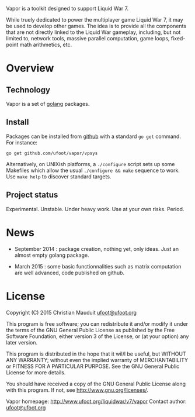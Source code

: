 Vapor is a toolkit designed to support Liquid War 7.

While truely dedicated to power the multiplayer game Liquid War 7, it
may be used to develop other games. The idea is to provide all the
components that are not directly linked to the Liquid War gameplay,
including, but not limited to, network tools, massive parallel
computation, game loops, fixed-point math arithmetics, etc.

Overview
========

Technology
----------

Vapor is a set of [golang](http://golang.org/) packages.

Install
-------

Packages can be installed from [github](http://github.com/) with
a standard `go get` command. For instance:

`go get github.com/ufoot/vapor/vpsys`

Alternatively, on UNIXish platforms, a `./configure` script sets
up some Makefiles which allow the usual `./configure && make` sequence
to work. Use `make help` to discover standard targets.

Project status
--------------

Experimental. Unstable. Under heavy work. Use at your own risks. Period.

News
====

* September 2014 : package creation, nothing yet, only ideas.
  Just an almost empty golang package.

* March 2015 : some basic functionnalities such as matrix computation
  are well advanced, code published on github.

License
=======

Copyright (C)  2015  Christian Mauduit <ufoot@ufoot.org>

This program is free software; you can redistribute it and/or modify
it under the terms of the GNU General Public License as published by
the Free Software Foundation, either version 3 of the License, or
(at your option) any later version.

This program is distributed in the hope that it wil/l be useful,
but WITHOUT ANY WARRANTY; without even the implied warranty of
MERCHANTABILITY or FITNESS FOR A PARTICULAR PURPOSE.  See the
GNU General Public License for more details.

You should have received a copy of the GNU General Public License
along with this program.  If not, see <http://www.gnu.org/licenses/>.

Vapor homepage: http://www.ufoot.org/liquidwar/v7/vapor
Contact author: ufoot@ufoot.org



